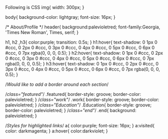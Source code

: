 Following is CSS
img{
    width: 300px;
}

body{
    background-color: lightgray;
    font-size: 16px;
}

/* About/Profile */
header{
    background:palevioletred;
    font-family:Georgia, 'Times New Roman', Times, serif;
}

h1, h2 ,h3{
    color:purple;
    transition: 0.5s;
}
h1:hover{
    text-shadow: 0 1px 0 #ccc, 0 2px 0 #ccc,
    0 3px 0 #ccc, 0 4px 0 #ccc,
    0 5px 0 #ccc, 0 6px 0 #ccc,
    0 7px rgba(0, 0, 0, 0.5);
}
h2:hover{
    text-shadow: 0 1px 0 #ccc, 0 2px 0 #ccc,
    0 3px 0 #ccc, 0 4px 0 #ccc,
    0 5px 0 #ccc, 0 6px 0 #ccc,
    0 7px rgba(0, 0, 0, 0.5);
}
h3:hover{
    text-shadow: 0 1px 0 #ccc, 0 2px 0 #ccc,
    0 3px 0 #ccc, 0 4px 0 #ccc,
    0 5px 0 #ccc, 0 6px 0 #ccc,
    0 7px rgba(0, 0, 0, 0.5);
}

/*Would like to add a border around each section*/

/*class="featured"*/
.featured{
    border-style: groove;
    border-color: palevioletred;
}
/*class="work"*/
.work{
    border-style: groove;
    border-color: palevioletred;
}
/*class="Education"*/
.Education{
    border-style: groove;
    border-color: palevioletred;
}
/*class="end"*/
.end{
    background: palevioletred;
}

/*Styles for highlighted links*/
a{
    color:purple;
    font-size: 16px;
}
a:visited{
    color: darkmagenta;
}
a:hover{
    color:darkviolet;
}

